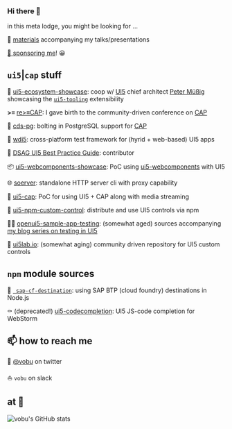 ### Hi there 👋

in this meta lodge, you might be looking for ...

📇 [materials](https://vobu.github.io/materials.html) accompanying my talks/presentations

[💚 sponsoring me](https://github.com/sponsors/vobu)! 😀

## `ui5`|`cap` stuff

🎪 [ui5-ecosystem-showcase](https://github.com/ui5-community/ui5-ecosystem-showcase): coop w/ [UI5](https://openui5.org) chief architect [Peter Müßig](https://twitter.com/pmuessig) showcasing the [`ui5-tooling`](https://github.com/SAP/ui5-tooling) extensibility 

**>≡** [re>≡CAP](https://sapmentors.github.io/reCAP/): I gave birth to the community-driven conference on [CAP](https://cap.cloud.sap/)

🧢 [cds-pg](https://github.com/sapmentors/cds-pg): bolting in PostgreSQL support for [CAP](https://cap.cloud.sap/)

🔭 [wdi5](https://github.com/js-soft/wdi5): cross-platform test framework for (hyrid + web-based) UI5 apps

📒 [DSAG UI5 Best Practice Guide](https://1dsag.github.io/UI5-Best-Practice/): contributor

📦 [ui5-webcomponents-showcase](https://github.com/vobu/ui5-webcomponents-showcase): PoC using [ui5-webcomponents](https://github.com/SAP/ui5-webcomponents) with UI5

🌐 [soerver](https://github.com/vobu/soerver): standalone HTTP server cli with proxy capability

📐  [ui5-cap](https://github.com/vobu/ui5-cap): PoC for using UI5 + CAP along with media streaming

:sparkler: [ui5-npm-custom-control](https://github.com/vobu/ui5-npm-custom-control): distribute and use UI5 controls via npm

👮‍♂️ [openui5-sample-app-testing](https://github.com/vobu/openui5-sample-app-testing): (somewhat aged) sources accompanying [my blog series on testing in UI5](https://blogs.sap.com/2018/08/30/testing-ui5-apps-part-1-setup-and-unit-testing/)

🧪 [ui5lab.io](https://ui5lab.io): (somewhat aging) community driven repository for UI5 custom controls



## `npm` module sources

🎯 [` sap-cf-destination`](https://www.npmjs.com/package/sap-cf-destination): using SAP BTP (cloud foundry) destinations in Node.js 

⚰️ (deprecated!) [ui5-codecompletion](https://github.com/vobu/ui5-codecompletion): UI5 JS-code completion for WebStorm

## 📫 how to reach me

🦜 [@vobu](https://twitter.com/vobu) on twitter

⛵️ `vobu` on slack

## at 🐙

![vobu's GitHub stats](https://github-readme-stats.vercel.app/api?username=vobu&count_private=true&show_icons=true)

<!--
**vobu/vobu** is a ✨ _special_ ✨ repository because its `README.md` (this file) appears on your GitHub profile.

Here are some ideas to get you started:

- 🔭 I’m currently working on ...
- 🌱 I’m currently learning ...
- 👯 I’m looking to collaborate on ...
- 🤔 I’m looking for help with ...
- 💬 Ask me about ...
- 📫 How to reach me: ...
- 😄 Pronouns: ...
- ⚡ Fun fact: ...
-->
